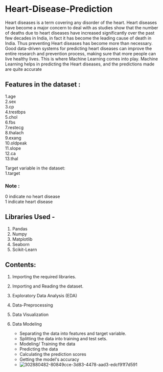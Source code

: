 # Heart-Disease-Prediction


Heart diseases is a term covering any disorder of the heart. Heart diseases have become a major concern to deal with as studies show that the number of deaths due to heart diseases have increased significantly over the past few decades in India, in fact it has become the leading cause of death in India. Thus preventing Heart diseases has become more than necessary. Good data-driven systems for predicting heart diseases can improve the entire research and prevention process, making sure that more people can live healthy lives. This is where Machine Learning comes into play. Machine Learning helps in predicting the Heart diseases, and the predictions made are quite accurate




## Features in the dataset :<br/>
1.age<br/>
2.sex<br/>
3.cp<br/>
4.trestbps<br/>
5.chol<br/>
6.fbs<br/>
7.restecg<br/>
8.thalach<br/>
9.exang<br/>
10.oldpeak<br/>
11.slope<br/>
12.ca<br/>
13.thal<br/>

Target variable in the dataset:<br/>
1.target<br/>

### Note :
0 indicate no heart disease<br/>
1 indicate heart disease<br/>




## Libraries Used - 
  1. Pandas 
  2. Numpy 
  3. Matplotlib 
  4. Seaborn
  5. Scikit-Learn

## Contents:
1. Importing the required libraries.

2. Importing and Reading the dataset.

3. Exploratory Data Analysis (EDA)

4. Data-Preprocessing

5. Data Visualization

6. Data Modeling
    - Separating the data into features and target variable.
    - Splitting the data into training and test sets.
    - Modeling/ Training the data
    - Predicting the data
    - Calculating the prediction scores
    - Getting the model's accuracy
    - ![302880482-80849cce-3d83-4478-aad3-edcf91f7d591](https://github.com/72abhi/Heart-Disease-Prediction/assets/138760273/d25f6dc2-bef9-4c04-8ba3-6d8a070efaa8)

